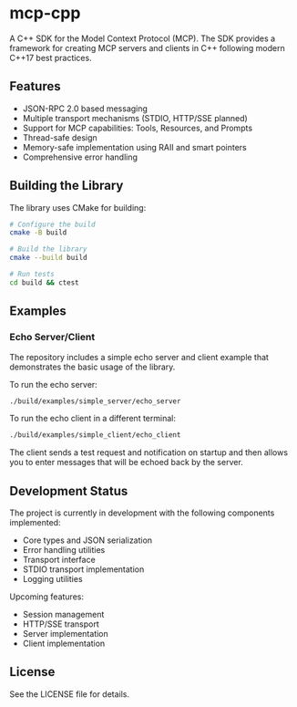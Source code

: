 # mcp-cpp

A C++ SDK for the Model Context Protocol (MCP). The SDK provides a framework for creating MCP servers and clients in C++ following modern C++17 best practices.

## Features

- JSON-RPC 2.0 based messaging
- Multiple transport mechanisms (STDIO, HTTP/SSE planned)
- Support for MCP capabilities: Tools, Resources, and Prompts
- Thread-safe design
- Memory-safe implementation using RAII and smart pointers
- Comprehensive error handling

## Building the Library

The library uses CMake for building:

```bash
# Configure the build
cmake -B build

# Build the library
cmake --build build

# Run tests
cd build && ctest
```

## Examples

### Echo Server/Client

The repository includes a simple echo server and client example that demonstrates the basic usage of the library.

To run the echo server:

```bash
./build/examples/simple_server/echo_server
```

To run the echo client in a different terminal:

```bash
./build/examples/simple_client/echo_client
```

The client sends a test request and notification on startup and then allows you to enter messages that will be echoed back by the server.

## Development Status

The project is currently in development with the following components implemented:

- Core types and JSON serialization
- Error handling utilities
- Transport interface
- STDIO transport implementation
- Logging utilities

Upcoming features:

- Session management
- HTTP/SSE transport
- Server implementation
- Client implementation

## License

See the LICENSE file for details.